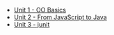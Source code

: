 - [Unit 1 - OO Basics](./Unit-1)
- [Unit 2 - From JavaScript to Java](./Unit-2)
- [Unit 3 - junit](./Unit-3)
